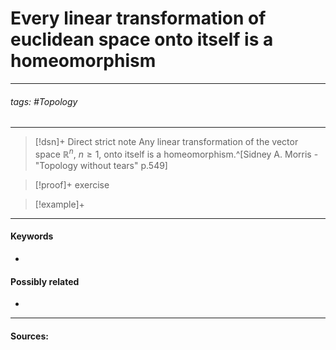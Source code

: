 # Every linear transformation of euclidean space onto itself is a homeomorphism
***
###### tags: #Topology 
***
>[!dsn]+ Direct strict note
>Any linear transformation of the vector space $\mathbb{R}^{n}$, $n\ge1$, onto itself is a homeomorphism.^[Sidney A. Morris - "Topology without tears" p.549]

>[!proof]+
>exercise

>[!example]+ 
>
***
#### Keywords
- 
#### Possibly related
- 
***
#### Sources: